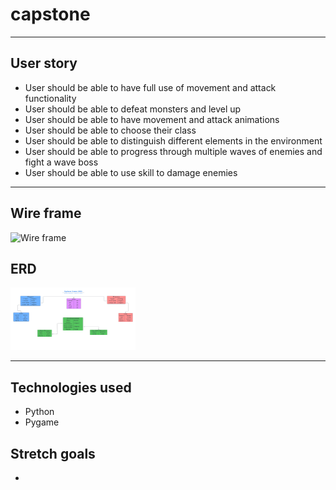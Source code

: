 # capstone

---

## User story

- User should be able to have full use of movement and attack functionality
- User should be able to defeat monsters and level up
- User should be able to have movement and attack animations
- User should be able to choose their class
- User should be able to distinguish different elements in the environment
- User should be able to progress through multiple waves of enemies and fight a wave boss
- User should be able to use skill to damage enemies

---

## Wire frame

<img  src="" width="300" height="200" alt="Wire frame">

## ERD

<img  src="img/erd.png" width="200" height="100" alt="ERD">

---

## Technologies used

- Python
- Pygame

## Stretch goals
- 